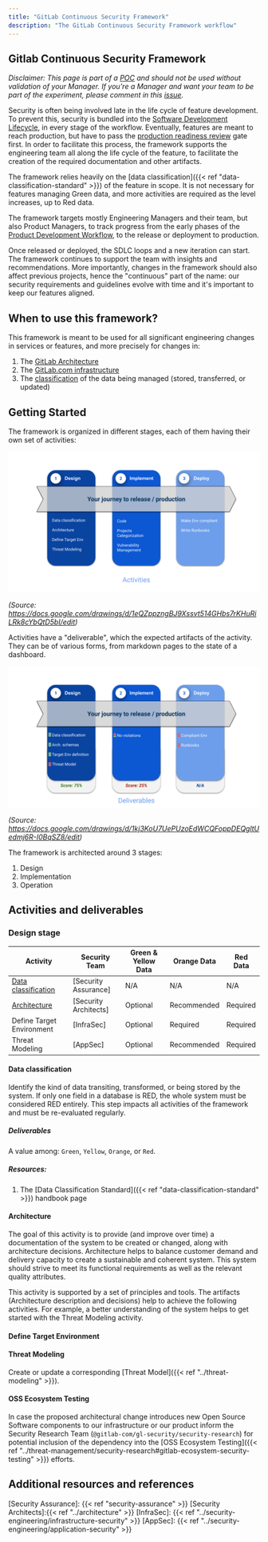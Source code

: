 ```yaml
---
title: "GitLab Continuous Security Framework"
description: "The GitLab Continuous Security Framework workflow"
---
```


## Gitlab Continuous Security Framework

*Disclaimer: This page is part of a
[POC](https://gitlab.com/groups/gitlab-com/gl-security/-/epics/169) and should not be used without
validation of your Manager. If you're a Manager and want your team to be part of the experiment,
please comment in this
[issue](https://gitlab.com/gitlab-com/gl-security/security-architecture/general/-/issues/12).*

Security is often being involved late in the life cycle of feature development. To prevent this,
security is bundled into the [Software Development Lifecycle](https://about.gitlab.com/stages-devops-lifecycle/), in every
stage of the workflow. Eventually, features are meant to reach production, but have to pass the
[production readiness review](https://about.gitlab.com/handbook/engineering/infrastructure/production/readiness/) gate
first. In order to facilitate this process, the framework supports the engineering team all along
the life cycle of the feature, to facilitate the creation of the required documentation and other
artifacts.

The framework relies heavily on the [data
classification]({{< ref "data-classification-standard" >}}) of the feature in
scope. It is not necessary for features managing Green data, and more activities are required as the
level increases, up to Red data.

The framework targets mostly Engineering Managers and their team, but also Product Managers, to
track progress from the early phases of the [Product Development
Workflow](https://about.gitlab.com/handbook/product-development-flow/), to the release or deployment to production.

Once released or deployed, the SDLC loops and a new iteration can start. The framework continues to
support the team with insights and recommendations. More importantly, changes in the framework
should also affect previous projects, hence the "continuous" part of the name: our security
requirements and guidelines evolve with time and it's important to keep our features aligned.

## When to use this framework?

This framework is meant to be used for all significant engineering changes in services or features,
and more precisely for changes in:

1. The [GitLab Architecture](https://docs.gitlab.com/ee/development/architecture.html)
1. The [GitLab.com
   infrastructure](https://about.gitlab.com/handbook/engineering/infrastructure/production/architecture/)
1. The [classification](/handbook/security/data-classification-standard.html) of
   the data being managed (stored, transferred, or updated)

## Getting Started

The framework is organized in different stages, each of them having their own set of activities:

![activities](./img/activities.svg)

*(Source: https://docs.google.com/drawings/d/1eQZppzngBJ9Xssvt514GHbs7rKHuRiLRk8cYbQtD5bI/edit)*

Activities have a "deliverable", which the expected artifacts of the activity. They can be of
various forms, from markdown pages to the state of a dashboard.

![deliverables](./img/deliverables.svg)

*(Source: https://docs.google.com/drawings/d/1kj3KoU7UePUzoEdWCQFoppDEQgltUedmj6R-I0BqSZ8/edit)*

The framework is architected around 3 stages:

1. Design
1. Implementation
1. Operation

## Activities and deliverables

### Design stage

| Activity | Security Team | Green & Yellow Data | Orange Data | Red Data |
| -------- | ------------- | ------------------- | ----------- | -------- |
| [Data classification](#data-classification) | [Security Assurance] | N/A | N/A | N/A |
| [Architecture](architecture.html) | [Security Architects] | Optional| Recommended | Required |
| Define Target Environment | [InfraSec] | Optional | Required | Required |
| Threat Modeling | [AppSec] | Optional | Recommended | Required |

#### Data classification

Identify the kind of data transiting, transformed, or being stored by the system. If only one field
in a database is RED, the whole system must be considered RED entirely.
This step impacts all activities of the framework and must be re-evaluated regularly.

##### Deliverables

A value among: `Green`, `Yellow`, `Orange`, or `Red`.

##### Resources:

1. The [Data Classification
   Standard]({{< ref "data-classification-standard" >}}) handbook page

#### Architecture

The goal of this activity is to provide (and improve over time) a documentation of the system to be
created or changed, along with architecture decisions. Architecture helps to balance customer demand
and delivery capacity to create a sustainable and coherent system. This system should strive to meet
its functional requirements as well as the relevant quality attributes.

This activity is supported by a set of principles and tools. The artifacts (Architecture description
and decisions) help to achieve the following activities. For example, a better understanding of the
system helps to get started with the Threat Modeling activity.


#### Define Target Environment

#### Threat Modeling

Create or update a corresponding [Threat Model]({{< ref "../threat-modeling" >}}).

#### OSS Ecosystem Testing

In case the proposed architectural change introduces new Open Source Software components to our
infrastructure or our product inform the Security Research Team
(`@gitlab-com/gl-security/security-research`) for potential inclusion of the dependency into the
[OSS Ecosystem Testing]({{< ref "../threat-management/security-research#gitlab-ecosystem-security-testing" >}})
efforts.

## Additional resources and references


[Security Assurance]: {{< ref "security-assurance" >}}
[Security Architects]:{{< ref "../architecture" >}}
[InfraSec]: {{< ref "../security-engineering/infrastructure-security" >}}
[AppSec]: {{< ref "../security-engineering/application-security" >}}
